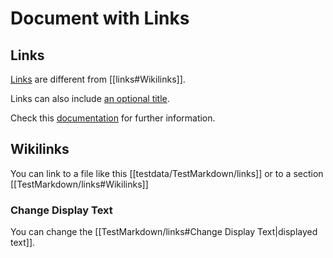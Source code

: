 # Document with Links

## Links

[Links](./links.md#links) are different from [[links#Wikilinks]].

Links can also include [an optional title](https://www.markdownguide.org/basic-syntax/#adding-titles "Adding titles").

Check this [documentation](https://www.markdownguide.org/basic-syntax/#links) for further information.

## Wikilinks

You can link to a file like this [[testdata/TestMarkdown/links]] or to a section [[TestMarkdown/links#Wikilinks]]

### Change Display Text

You can change the [[TestMarkdown/links#Change Display Text|displayed text]].
